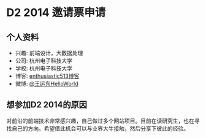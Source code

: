 # D2 2014 邀请票申请

## 个人资料

- 兴趣: 前端设计，大数据处理
- 公司: 杭州电子科技大学
- 学校: 杭州电子科技大学
- 博客: [enthusiastic513博客](http://blog.csdn.net/enthusiastic513) 
- 微博: [@王运东HelloWorld](http://weibo.com/u/2612695775) 

## 想参加D2 2014的原因

对前沿的前端技术非常感兴趣，自己做过多个网站项目。目前在读研究生，也在寻找自己的方向。希望借此机会可以与业界大牛接触，然后分享下彼此的经验。
